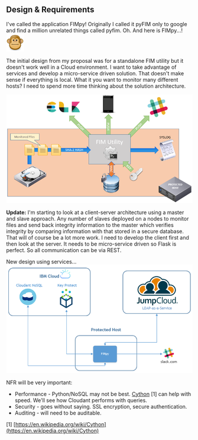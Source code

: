 ## Design & Requirements


I've called the application FIMpy! Originally I called it pyFIM only to google and find a million unrelated things called pyfim. Oh. And here is FIMpy...!
![](../assets/face-monkey.png)

The initial design from my proposal was for a standalone FIM utility but it doesn't work well in a Cloud environment. I want to take advantage of services and develop a micro-service driven solution. That doesn't make sense if everything is local. What it you want to monitor many different hosts? I need to spend more time thinking about the solution architecture.

![](../assets/orig-design.png)

**Update:** I'm starting to look at a client-server architecture using a master and slave approach. Any number of slaves deployed on a nodes to monitor files and send back integrity information to the master which verifies integrity by comparing information with that stored in a secure database. That will of course be a lot more work. I need to develop the client first and then look at the server. It needs to be micro-service driven so Flask is perfect. So all communication can be via REST.

New design using services...
![](../assets/new-design.png)

NFR will be very important:

* Performance - Python/NoSQL may not be best. [Cython](https://en.wikipedia.org/wiki/Cython) [1] can help with speed. We'll see how Cloudant performs with queries.
* Security - goes without saying. SSL encryption, secure authentication.
* Auditing - will need to be auditable.

[1] [https://en.wikipedia.org/wiki/Cython](https://en.wikipedia.org/wiki/Cython)


